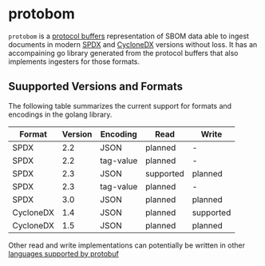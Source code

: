 # protobom

`protobom` is a [protocol buffers](https://protobuf.dev/getting-started/)
representation of SBOM data able to ingest documents in modern 
[SPDX](https://spdx.dev/) and [CycloneDX](https://cyclonedx.org/) versions
without loss. It has an accompaining go library generated from the protocol
buffers that also implements ingesters for those formats.

## Suupported Versions and Formats

The following table summarizes the current support for formats and encodings in
the golang library.

| Format | Version | Encoding | Read | Write |
| --- | --- | --- | --- | --- |
| SPDX | 2.2 | JSON | planned | - |
| SPDX | 2.2 | tag-value | planned | - |
| SPDX | 2.3 | JSON | supported | planned |
| SPDX | 2.3 | tag-value | planned | - |
| SPDX | 3.0 | JSON | planned | planned |
| CycloneDX | 1.4 | JSON | planned | supported |
| CycloneDX | 1.5 | JSON | planned | planned |

Other read and write implementations can potentially be written in 
other [languages supported by protobuf](https://protobuf.dev/getting-started/) 
